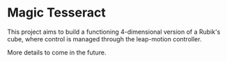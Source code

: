 # Magic Tesseract

This project aims to build a functioning 4-dimensional version of a Rubik's
cube, where control is managed through the leap-motion controller.

More details to come in the future.
